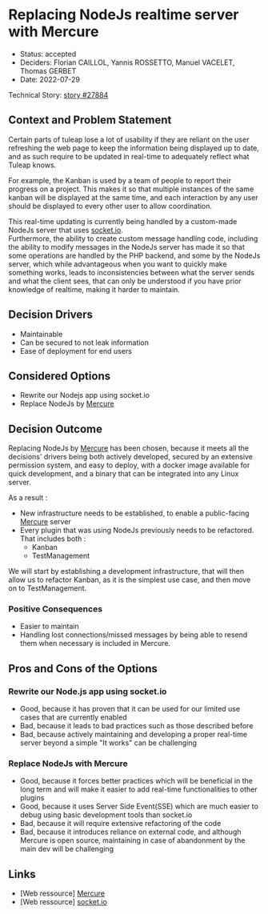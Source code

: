 # Replacing NodeJs realtime server with Mercure

* Status: accepted
* Deciders: Florian CAILLOL, Yannis ROSSETTO, Manuel VACELET, Thomas GERBET
* Date: 2022-07-29

Technical Story: [story #27884](https://tuleap.net/plugins/tracker/?aid=27884)

## Context and Problem Statement

Certain parts of tuleap lose a lot of usability if they are reliant on the user refreshing the web page to keep the information being displayed up to date, and as such require to be updated in real-time to adequately reflect what Tuleap knows.

For example, the Kanban is used by a team of people to report their progress on a project. This makes it so that multiple instances of the same kanban will be displayed at the same time, and each interaction by any user should be displayed to every other user to allow coordination.

This real-time updating is currently being handled by a custom-made NodeJs server that uses [socket.io](http://socket.io).\
Furthermore, the ability to create custom message handling code, including the ability to modify messages in the NodeJs server has made it so that some operations are handled by the PHP backend, and some by the NodeJs server, which while advantageous when you want to quickly make something works, leads to inconsistencies between what the server sends and what the client sees, that can only be understood if you have prior knowledge of realtime, making it harder to maintain.

## Decision Drivers

* Maintainable
* Can be secured to not leak information
* Ease of deployment for end users

## Considered Options

* Rewrite our Nodejs app using socket.io
* Replace NodeJs by [Mercure](http://mercure.rocks)

## Decision Outcome

Replacing NodeJs by [Mercure](http://mercure.rocks) has been chosen, because it meets all the decisions' drivers being both actively developed, secured by an extensive permission system, and easy to deploy, with a docker image available for quick development, and a binary that can be integrated into any Linux server.

As a result :
* New infrastructure needs to be established, to enable a public-facing [Mercure](mercure.rocks) server
* Every plugin that was using NodeJs previously needs to be refactored. That includes both :
	* Kanban
	* TestManagement

We will start by establishing a development infrastructure,  that will then allow us to refactor Kanban, as it is the simplest use case, and then move on to TestManagement.

### Positive Consequences

* Easier to maintain
* Handling lost connections/missed messages by being able to resend them when necessary is included in Mercure.

## Pros and Cons of the Options

### Rewrite our Node.js app using socket.io


* Good, because it has proven that it can be used for our limited use cases that are currently enabled
* Bad, because it leads to bad practices such as those described before
* Bad, because actively maintaining and developing a proper real-time server beyond a simple "It works" can be challenging

### Replace NodeJs with Mercure

* Good, because it forces better practices which will be beneficial in the long term and will make it easier to add real-time functionalities to other plugins
* Good, because it uses Server Side Event(SSE) which are much easier to debug using basic development tools than socket.io
* Bad, because it will require extensive refactoring of the code
* Bad, because it introduces  reliance on external code, and although Mercure is open source, maintaining in case of abandonment by the main dev will be challenging

## Links <!-- optional -->

* [Web ressource] [Mercure](http://mercure.rocks)
* [Web ressource] [socket.io](http://socket.io)
